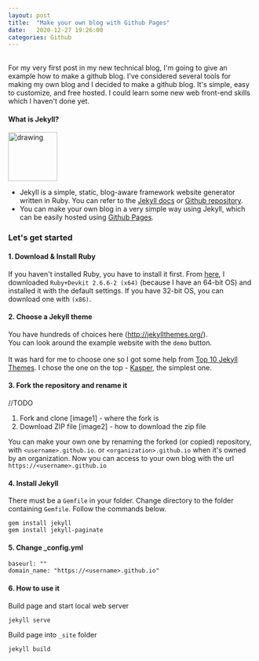```yaml
---
layout: post
title:  "Make your own blog with Github Pages"
date:   2020-12-27 19:26:00
categories: Github
---
```

\
For my very first post in my new technical blog, I'm going to give an example how to make a github blog.
I've considered several tools for making my own blog and I decided to make a github blog. It's simple, easy to customize, and free hosted. I could learn some new web front-end skills which I haven't done yet.

#### What is Jekyll?
<img src="https://jekyllrb.com/img/logo-2x.png" alt="drawing" height="100"/>

- Jekyll is a simple, static, blog-aware framework website generator written in Ruby. You can refer to the [Jekyll docs](https://jekyllrb.com) or [Github repository](https://github.com/jekyll/jekyll).
- You can make your own blog in a very simple way using Jekyll, which can be easily hosted using [Github Pages](https://pages.github.com/). 

### Let's get started
#### 1. Download & Install Ruby
If you haven't installed Ruby, you have to install it first. From [here]([https://rubyinstaller.org/downloads/](https://rubyinstaller.org/downloads/)), I downloaded `Ruby+Devkit 2.6.6-2 (x64)` (because I have an 64-bit OS) and installed it with the default settings. If you have 32-bit OS, you can download one with `(x86)`.

#### 2. Choose a Jekyll theme
You have hundreds of choices here (http://jekyllthemes.org/).\
You can look around the example website with the `demo` button. \
\
It was hard for me to choose one so I got some help from [Top 10 Jekyll Themes](https://jekyll-themes.com/blog/top-jekyll-themes/).
I chose the one on the top - [Kasper](https://jekyll-themes.com/kasper/), the simplest one.

#### 3.  Fork the repository and rename it
//TODO
1. Fork and clone
[image1] - where the fork is
2. Download ZIP file
[image2] - how to download the zip file


You can make your own one by renaming the forked (or copied) repository, with `<username>.github.io`. or `<organization>.github.io` when it's owned by an organization. Now you can access to your own blog with the url `https://<username>.github.io`

#### 4. Install Jekyll
There must be a `Gemfile` in your folder. Change directory to the folder containing `Gemfile`. Follow the commands below.
```
gem install jekyll
gem install jekyll-paginate
```
#### 5. Change _config.yml
```
baseurl: ""
domain_name: "https://<username>.github.io"
```
#### 6. How to use it

Build page and start local web server
```
jekyll serve
```

Build page into  `_site`  folder

```
jekyll build
```



[jekyll-gh]: https://github.com/mojombo/jekyll
[jekyll]:    http://jekyllrb.com
<!--stackedit_data:
eyJoaXN0b3J5IjpbNTg1OTcwMjU4LC01ODAxNDg2NDBdfQ==
-->
